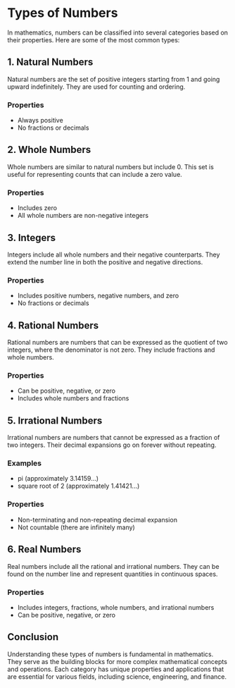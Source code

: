# Types of Numbers

In mathematics, numbers can be classified into several categories based on their properties. Here are some of the most common types:

## 1. Natural Numbers

Natural numbers are the set of positive integers starting from 1 and going upward indefinitely. They are used for counting and ordering.

### Properties
- Always positive
- No fractions or decimals

## 2. Whole Numbers

Whole numbers are similar to natural numbers but include 0. This set is useful for representing counts that can include a zero value.

### Properties
- Includes zero
- All whole numbers are non-negative integers

## 3. Integers
Integers include all whole numbers and their negative counterparts. They extend the number line in both the positive and negative directions.

### Properties
- Includes positive numbers, negative numbers, and zero
- No fractions or decimals

## 4. Rational Numbers

Rational numbers are numbers that can be expressed as the quotient of two integers, where the denominator is not zero. They include fractions and whole numbers.

### Properties
- Can be positive, negative, or zero
- Includes whole numbers and fractions 

## 5. Irrational Numbers
Irrational numbers are numbers that cannot be expressed as a fraction of two integers. Their decimal expansions go on forever without repeating.

### Examples
- pi (approximately 3.14159...)
- square root of 2 (approximately 1.41421...)

### Properties
- Non-terminating and non-repeating decimal expansion
- Not countable (there are infinitely many)

## 6. Real Numbers

Real numbers include all the rational and irrational numbers. They can be found on the number line and represent quantities in continuous spaces.

### Properties
- Includes integers, fractions, whole numbers, and irrational numbers
- Can be positive, negative, or zero

## Conclusion

Understanding these types of numbers is fundamental in mathematics. They serve as the building blocks for more complex mathematical concepts and operations. Each category has unique properties and applications that are essential for various fields, including science, engineering, and finance.
